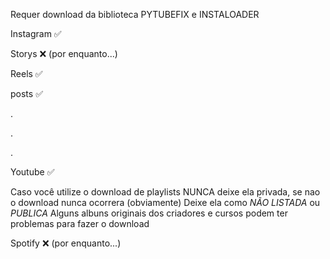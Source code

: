 Requer download da biblioteca PYTUBEFIX e INSTALOADER

Instagram ✅

  Storys ❌ (por enquanto...)
  
  Reels ✅
  
  posts ✅

.

.

.

Youtube ✅

  Caso você utilize o download de playlists NUNCA deixe ela privada, se nao o download nunca ocorrera (obviamente) Deixe ela como *NÃO LISTADA* ou *PUBLICA* 
  Alguns albuns originais dos criadores e cursos podem ter problemas para fazer o download




Spotify ❌ (por enquanto...)
